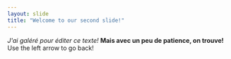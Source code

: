 ```yaml
---
layout: slide
title: "Welcome to our second slide!"
---
```

_J'ai galéré pour éditer ce texte!_ **Mais avec un peu de patience, on trouve!**
Use the left arrow to go back!
